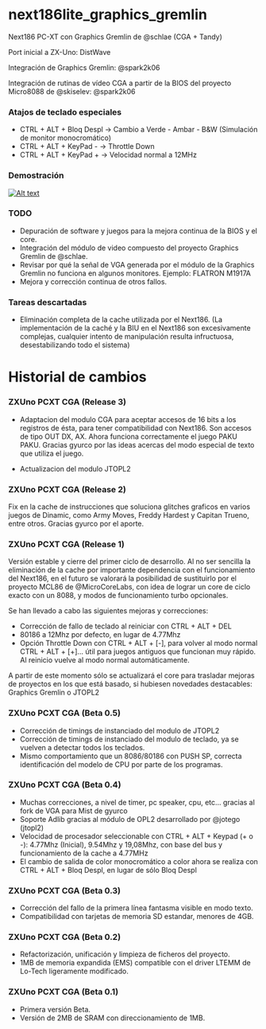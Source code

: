 # next186lite_graphics_gremlin
Next186 PC-XT con Graphics Gremlin de @schlae (CGA + Tandy)

Port inicial a ZX-Uno: DistWave

Integración de Graphics Gremlin: @spark2k06

Integración de rutinas de vídeo CGA a partir de la BIOS del proyecto Micro8088 de @skiselev: @spark2k06

### Atajos de teclado especiales

* CTRL + ALT + Bloq Despl -> Cambio a Verde - Ambar - B&W (Simulación de monitor monocromático)
* CTRL + ALT + KeyPad - -> Throttle Down
* CTRL + ALT + KeyPad + -> Velocidad normal a 12MHz
 

### Demostración

[![Alt text](https://lh3.googleusercontent.com/pw/AM-JKLX92yZDX6OK9YoDzmZlH4BPxe6ohA4OumpBptazThx63qNRZE2XzxVzdXzGxCjQ8lK8GZCelAGcl-KbOW0uiCNyoKuZJsdzmzQ6ygMnYoePemKOKn1Oh2lI2IVHq8nC15mtlKdAwJ6A2rRcph_fmI94_A=w1174-h652-no)](https://www.youtube.com/watch?v=hjJ8X5TZxq4)



### TODO

* Depuración de software y juegos para la mejora continua de la BIOS y el core.
* Integración del módulo de video compuesto del proyecto Graphics Gremlin de @schlae.
* Revisar por qué la señal de VGA generada por el módulo de la Graphics Gremlin no funciona en algunos monitores. Ejemplo: FLATRON M1917A
* Mejora y corrección continua de otros fallos.

### Tareas descartadas

* Eliminación completa de la cache utilizada por el Next186.
(La implementación de la caché y la BIU en el Next186 son excesivamente complejas, cualquier intento de manipulación resulta infructuosa, desestabilizando todo el sistema)

# Historial de cambios

### ZXUno PCXT CGA (Release 3)

* Adaptacion del modulo CGA para aceptar accesos de 16 bits a los registros de ésta, para tener compatibilidad con Next186. Son accesos de tipo OUT DX, AX. Ahora funciona correctamente el juego PAKU PAKU. Gracias gyurco por las ideas acercas del modo especial de texto que utiliza el juego.

* Actualizacion del modulo JTOPL2

### ZXUno PCXT CGA (Release 2)

Fix en la cache de instrucciones que soluciona glitches graficos en varios juegos de Dinamic, como Army Moves, Freddy Hardest y Capitan Trueno, entre otros. Gracias gyurco por el aporte.

### ZXUno PCXT CGA (Release 1)

Versión estable y cierre del primer ciclo de desarrollo. Al no ser sencilla la eliminación de la cache por importante dependencia con el funcionamiento del Next186, en el futuro se valorará la posibilidad de sustituirlo por el proyecto MCL86 de @MicroCoreLabs, con idea de lograr un core de ciclo exacto con un 8088, y modos de funcionamiento turbo opcionales.

Se han llevado a cabo las siguientes mejoras y correcciones:

* Corrección de fallo de teclado al reiniciar con CTRL + ALT + DEL
* 80186 a 12Mhz por defecto, en lugar de 4.77Mhz
* Opción Throttle Down con CTRL + ALT + [-], para volver al modo normal CTRL + ALT + [+]... útil para juegos antiguos que funcionan muy rápido. Al reinicio vuelve al modo normal automáticamente.

A partir de este momento sólo se actualizará el core para trasladar mejoras de proyectos en los que está basado, si hubiesen novedades destacables: Graphics Gremlin o JTOPL2

### ZXUno PCXT CGA (Beta 0.5)

* Corrección de timings de instanciado del modulo de JTOPL2
* Corrección de timings de instanciado del modulo de teclado, ya se vuelven a detectar todos los teclados.
* Mismo comportamiento que un 8086/80186 con PUSH SP, correcta identificación del modelo de CPU por parte de los programas.

### ZXUno PCXT CGA (Beta 0.4)

* Muchas correcciones, a nivel de timer, pc speaker, cpu, etc... gracias al fork de VGA para Mist de gyurco
* Soporte Adlib gracias al módulo de OPL2 desarrollado por @jotego (jtopl2)
* Velocidad de procesador seleccionable con CTRL + ALT + Keypad (+ o -): 4.77Mhz (Inicial), 9.54Mhz y 19,08Mhz, con base del bus y funcionamiento de la cache a 4.77MHz
* El cambio de salida de color monocromático a color ahora se realiza con CTRL + ALT + Bloq Despl, en lugar de sólo Bloq Despl

### ZXUno PCXT CGA (Beta 0.3)

* Corrección del fallo de la primera línea fantasma visible en modo texto.
* Compatibilidad con tarjetas de memoria SD estandar, menores de 4GB.

### ZXUno PCXT CGA (Beta 0.2)

* Refactorización, unificación y limpieza de ficheros del proyecto.
* 1MB de memoria expandida (EMS) compatible con el driver LTEMM de Lo-Tech ligeramente modificado.

### ZXUno PCXT CGA (Beta 0.1)

* Primera versión Beta.
* Versión de 2MB de SRAM con direccionamiento de 1MB.
